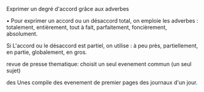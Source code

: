 Exprimer un degré d'accord grâce aux adverbes

• Pour exprimer un accord ou un désaccord total, on emploie les
adverbes : totalement, entièrement, tout à fait, parfaitement,
foncièrement, absolument.

Si L'accord ou le désaccord est partiel, on utilise : à peu près,
partiellement, en partie, globalement, en gros.


revue de presse thematique:
choisit un seul evenement commun (un seul sujet)

des Unes
compile des evenement de premier pages des journaux d'un jour.